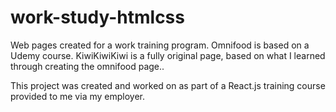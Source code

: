 # work-study-htmlcss
Web pages created for a work training program. Omnifood is based on a Udemy course. 
KiwiKiwiKiwi is a fully original page, based on what I learned through creating the omnifood page..

This project was created and worked on as part of a React.js training course provided to me via my employer.
